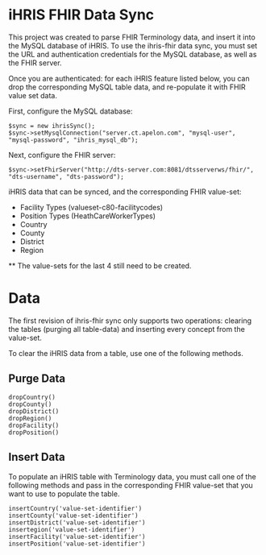 # iHRIS FHIR Data Sync

This project was created to parse FHIR Terminology data, and insert it into the MySQL database of iHRIS. To use the ihris-fhir data sync, you must set the URL and authentication credentials for the MySQL database, as well as the FHIR server.

Once you are authenticated: for each iHRIS feature listed below, you can drop the corresponding MySQL table data, and re-populate it with FHIR value set data.

First, configure the MySQL database:
```
$sync = new ihrisSync();
$sync->setMysqlConnection("server.ct.apelon.com", "mysql-user", "mysql-password", "ihris_mysql_db");
```

Next, configure the FHIR server:
```
$sync->setFhirServer("http://dts-server.com:8081/dtsserverws/fhir/", "dts-username", "dts-password");
```

iHRIS data that can be synced, and the corresponding FHIR value-set:
 - Facility Types (valueset-c80-facilitycodes)
 - Position Types (HeathCareWorkerTypes)
 - Country
 - County
 - District
 - Region

** The value-sets for the last 4 still need to be created.

# Data
The first revision of ihris-fhir sync only supports two operations: clearing the tables (purging all table-data) and inserting every concept from the value-set.

To clear the iHRIS data from a table, use one of the following methods.

## Purge Data
```
dropCountry()
dropCounty()
dropDistrict()
dropRegion()
dropFacility()
dropPosition()
```

## Insert Data
To populate an iHRIS table with Terminology data, you must call one of the following methods and pass in the corresponding FHIR value-set that you want to use to populate the table.
```
insertCountry('value-set-identifier')
insertCounty('value-set-identifier')
insertDistrict('value-set-identifier')
insertegion('value-set-identifier')
insertFacility('value-set-identifier')
insertPosition('value-set-identifier')